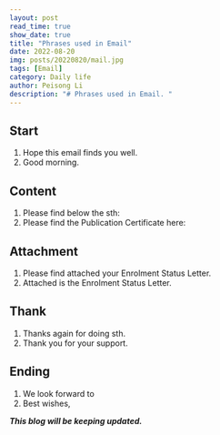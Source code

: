 ```yaml
---
layout: post
read_time: true
show_date: true
title: "Phrases used in Email"
date: 2022-08-20
img: posts/20220820/mail.jpg
tags: [Email]
category: Daily life
author: Peisong Li
description: "# Phrases used in Email. "
---
```


## Start

 1. Hope this email finds you well.
 2. Good morning.

## Content

 1. Please find below the sth:
 2. Please find the Publication Certificate here:

## Attachment

 1. Please find attached your Enrolment Status Letter.
 2. Attached is the Enrolment Status Letter.

## Thank

 1. Thanks again for doing sth.
 2. Thank you for your support.


## Ending

 1. We look forward to
 2. Best wishes,

***This blog will be keeping updated.***


